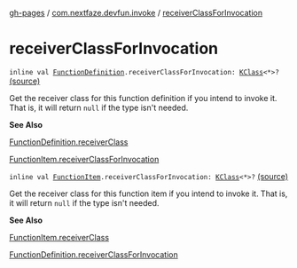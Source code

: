 [gh-pages](../index.md) / [com.nextfaze.devfun.invoke](index.md) / [receiverClassForInvocation](./receiver-class-for-invocation.md)

# receiverClassForInvocation

`inline val `[`FunctionDefinition`](../com.nextfaze.devfun.core/-function-definition/index.md)`.receiverClassForInvocation: `[`KClass`](https://kotlinlang.org/api/latest/jvm/stdlib/kotlin.reflect/-k-class/index.html)`<*>?` [(source)](https://github.com/NextFaze/dev-fun/tree/master/devfun/src/main/java/com/nextfaze/devfun/invoke/Extensions.kt#L29)

Get the receiver class for this function definition if you intend to invoke it. That is, it will return `null` if the type isn't needed.

**See Also**

[FunctionDefinition.receiverClass](receiver-class.md)

[FunctionItem.receiverClassForInvocation](./receiver-class-for-invocation.md)

`inline val `[`FunctionItem`](../com.nextfaze.devfun.core/-function-item/index.md)`.receiverClassForInvocation: `[`KClass`](https://kotlinlang.org/api/latest/jvm/stdlib/kotlin.reflect/-k-class/index.html)`<*>?` [(source)](https://github.com/NextFaze/dev-fun/tree/master/devfun/src/main/java/com/nextfaze/devfun/invoke/Extensions.kt#L71)

Get the receiver class for this function item if you intend to invoke it. That is, it will return `null` if the type isn't needed.

**See Also**

[FunctionItem.receiverClass](receiver-class.md)

[FunctionDefinition.receiverClassForInvocation](./receiver-class-for-invocation.md)

